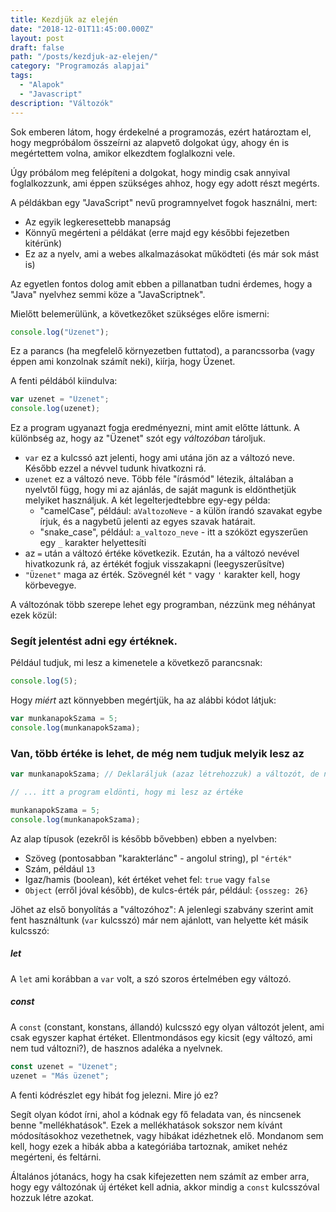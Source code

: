 ```yaml
---
title: Kezdjük az elején
date: "2018-12-01T11:45:00.000Z"
layout: post
draft: false
path: "/posts/kezdjuk-az-elejen/"
category: "Programozás alapjai"
tags:
  - "Alapok"
  - "Javascript"
description: "Változók"
---
```


Sok emberen látom, hogy érdekelné a programozás, ezért határoztam el, hogy megpróbálom összeírni az alapvető dolgokat úgy, ahogy én is megértettem volna, amikor elkezdtem foglalkozni vele.

Úgy próbálom meg felépíteni a dolgokat, hogy mindig csak annyival foglalkozzunk, ami éppen szükséges ahhoz, hogy egy adott részt megérts.

A példákban egy "JavaScript" nevű programnyelvet fogok használni, mert:
- Az egyik legkeresettebb manapság
- Könnyű megérteni a példákat (erre majd egy későbbi fejezetben kitérünk)
- Ez az a nyelv, ami a webes alkalmazásokat működteti (és már sok mást is)

Az egyetlen fontos dolog amit ebben a pillanatban tudni érdemes, hogy a "Java" nyelvhez semmi köze a "JavaScriptnek".

Mielőtt belemerülünk, a következőket szükséges előre ismerni:
```javascript
console.log("Üzenet");
```

Ez a parancs (ha megfelelő környezetben futtatod), a parancssorba (vagy éppen ami konzolnak számít neki), kiírja, hogy Üzenet.

A fenti példából kiindulva:

```javascript
var uzenet = "Üzenet";
console.log(uzenet);
```

Ez a program ugyanazt fogja eredményezni, mint amit előtte láttunk.
A különbség az, hogy az "Üzenet" szót egy _változóban_ tároljuk.
- `var` ez a kulcssó azt jelenti, hogy ami utána jön az a változó neve. Később ezzel a névvel tudunk hivatkozni rá.
- `uzenet` ez a változó neve. Több féle "írásmód" létezik, általában a nyelvtől függ, hogy mi az ajánlás, de saját magunk is eldönthetjük melyiket használjuk. A két legelterjedtebbre egy-egy példa:
    - "camelCase", például: `aValtozoNeve` - a külön írandó szavakat egybe írjuk, és a nagybetű jelenti az egyes szavak határait.
    - "snake_case", például: `a_valtozo_neve` - itt a szóközt egyszerűen egy `_` karakter helyettesíti
- az `=` után a változó értéke következik. Ezután, ha a változó nevével hivatkozunk rá, az értékét fogjuk visszakapni (leegyszerűsítve)
- `"Üzenet"` maga az érték. Szövegnél két `"` vagy `'` karakter kell, hogy körbevegye.

A változónak több szerepe lehet egy programban, nézzünk meg néhányat ezek közül:
### Segít jelentést adni egy értéknek.

Például tudjuk, mi lesz a kimenetele a következő parancsnak: 
```javascript
console.log(5);
```
 
Hogy _miért_ azt könnyebben megértjük, ha az alábbi kódot látjuk: 
```javascript
var munkanapokSzama = 5;
console.log(munkanapokSzama);
```

### Van, több értéke is lehet, de még nem tudjuk melyik lesz az

```javascript
var munkanapokSzama; // Deklaráljuk (azaz létrehozzuk) a változót, de nem adunk neki értéket.

// ... itt a program eldönti, hogy mi lesz az értéke

munkanapokSzama = 5;
console.log(munkanapokSzama);
``` 

Az alap típusok (ezekről is később bővebben) ebben a nyelvben:
- Szöveg (pontosabban "karakterlánc" - angolul string), pl `"érték"`
- Szám, például `13`
- Igaz/hamis (boolean), két értéket vehet fel: `true` vagy `false`
- `Object` (erről jóval később), de kulcs-érték pár, például: `{osszeg: 26}`

Jöhet az első bonyolítás a "változóhoz": A jelenlegi szabvány szerint amit fent használtunk
(`var` kulcsszó) már nem ajánlott, van helyette két másik kulcsszó:


##### let

A `let` ami korábban a `var` volt, a szó szoros értelmében egy változó.


##### const

A `const` (constant, konstans, állandó) kulcsszó egy olyan változót jelent, ami csak egyszer kaphat értéket.
Ellentmondásos egy kicsit (egy változó, ami nem tud változni?), de hasznos adaléka a nyelvnek.

```javascript
const uzenet = "Üzenet";
uzenet = "Más üzenet";
```

A fenti kódrészlet egy hibát fog jelezni.
Mire jó ez?

Segít olyan kódot írni, ahol a kódnak egy fő feladata van, és nincsenek benne "mellékhatások".
Ezek a mellékhatások sokszor nem kívánt módosításokhoz vezethetnek, vagy hibákat idézhetnek elő.
Mondanom sem kell, hogy ezek a hibák abba a kategóriába tartoznak, amiket nehéz megérteni, és feltárni.

Általános jótanács, hogy ha csak kifejezetten nem számít az ember arra, hogy egy változónak
új értéket kell adnia, akkor mindig a `const` kulcsszóval hozzuk létre azokat.

